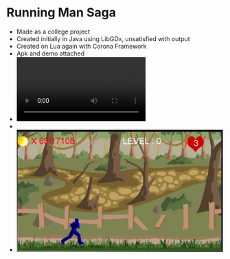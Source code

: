 # Running Man Saga

- Made as a college project
- Created initially in Java using LibGDx, unsatisfied with output
- Created on Lua again with Corona Framework
- Apk and demo attached
- ![Demo Video](demo.avi)
- 
- ![](screenshots/2.JPG)

